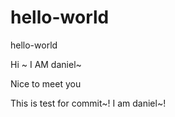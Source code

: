# hello-world
hello-world

Hi ~ I AM  daniel~

Nice to meet you

This is test for commit~!  I am daniel~!
